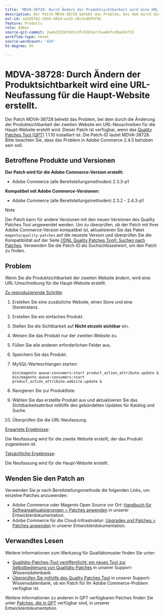 ```yaml
---
title: 'MDVA-38728: Durch Ändern der Produktsichtbarkeit wird eine URL-Neufassung für die Haupt-Website erstellt.'
description: Der Patch MDVA-38728 behebt das Problem, bei dem durch die Änderung der Produktsichtbarkeit der zweiten Website ein URL-Neuschreiben für die Haupt-Website erstellt wird. Dieser Patch ist verfügbar, wenn das [Quality Patches Tool (QPT)](/help/announcements/adobe-commerce-announcements/magento-quality-patches-released-new-tool-to-self-serve-quality-patches.md) 1.1.10 installiert ist. Die Patch-ID lautet MDVA-38728. Bitte beachten Sie, dass das Problem in Adobe Commerce 2.4.5 behoben sein soll.
exl-id: ad1d5f82-294d-485d-acd3-28c3cd0fbf56
feature: Products
role: Admin
source-git-commit: 2aeb2355b74d1cdfc62b5e7c5aa04fcd0a654733
workflow-type: tm+mt
source-wordcount: '454'
ht-degree: 0%

---
```


# MDVA-38728: Durch Ändern der Produktsichtbarkeit wird eine URL-Neufassung für die Haupt-Website erstellt.

Der Patch MDVA-38728 behebt das Problem, bei dem durch die Änderung der Produktsichtbarkeit der zweiten Website ein URL-Neuschreiben für die Haupt-Website erstellt wird. Dieser Patch ist verfügbar, wenn das [Quality Patches Tool (QPT)](/help/announcements/adobe-commerce-announcements/magento-quality-patches-released-new-tool-to-self-serve-quality-patches.md) 1.1.10 installiert ist. Die Patch-ID lautet MDVA-38728. Bitte beachten Sie, dass das Problem in Adobe Commerce 2.4.5 behoben sein soll.

## Betroffene Produkte und Versionen

**Der Patch wird für die Adobe Commerce-Version erstellt:**

* Adobe Commerce (alle Bereitstellungsmethoden) 2.3.3-p1

**Kompatibel mit Adobe Commerce-Versionen:**

* Adobe Commerce (alle Bereitstellungsmethoden) 2.3.2 - 2.4.3-p1

>[!NOTE]
>
>Der Patch kann für andere Versionen mit den neuen Versionen des Quality Patches Tool angewendet werden. Um zu überprüfen, ob der Patch mit Ihrer Adobe Commerce-Version kompatibel ist, aktualisieren Sie das Paket `magento/quality-patches` auf die neueste Version und überprüfen Sie die Kompatibilität auf der Seite [[!DNL Quality Patches Tool]: Suchen nach Patches](https://experienceleague.adobe.com/tools/commerce-quality-patches/index.html). Verwenden Sie die Patch-ID als Suchschlüsselwort, um den Patch zu finden.

## Problem

Wenn Sie die Produktsichtbarkeit der zweiten Website ändern, wird eine URL-Umschreibung für die Haupt-Website erstellt.

<u>Zu reproduzierende Schritte</u>:

1. Erstellen Sie eine zusätzliche Website, einen Store und eine Storeinstanz.
1. Erstellen Sie ein einfaches Produkt.
1. Stellen Sie die Sichtbarkeit auf **Nicht einzeln sichtbar** ein.
1. Weisen Sie das Produkt nur der zweiten Website zu.
1. Füllen Sie alle anderen erforderlichen Felder aus.
1. Speichern Sie das Produkt.
1. MySQL-Warteschlangen starten:

   ```mysql
   bin/magento queue:consumers:start product_action_attribute.update &
   bin/magento queue:consumers:start product_action_attribute.website.update &
   ```

1. Navigieren Sie zur Produktliste.
1. Wählen Sie das erstellte Produkt aus und aktualisieren Sie das Sichtbarkeitsattribut mithilfe des gebündelten Updates für Katalog und Suche.
1. Überprüfen Sie die URL-Neufassung.

<u>Erwartete Ergebnisse</u>:

Die Neufassung wird für die zweite Website erstellt, der das Produkt zugewiesen ist.

<u>Tatsächliche Ergebnisse</u>:

Die Neufassung wird für die Haupt-Website erstellt.

## Wenden Sie den Patch an

Verwenden Sie je nach Bereitstellungsmethode die folgenden Links, um einzelne Patches anzuwenden:

* Adobe Commerce oder Magento Open Source vor Ort: [Handbuch für Softwareaktualisierungen > Patches anwenden](https://experienceleague.adobe.com/en/docs/commerce-operations/tools/quality-patches-tool/usage) in unserer Entwicklerdokumentation.
* Adobe Commerce für die Cloud-Infrastruktur: [Upgrades und Patches > Patches anwenden](https://experienceleague.adobe.com/en/docs/commerce-cloud-service/user-guide/develop/upgrade/apply-patches) in unserer Entwicklerdokumentation.

## Verwandtes Lesen

Weitere Informationen zum Werkzeug für Qualitätsmuster finden Sie unter:

* [Qualitäts-Patches-Tool veröffentlicht: ein neues Tool zur Selbstbedienung von Qualitäts-Patches](/help/announcements/adobe-commerce-announcements/magento-quality-patches-released-new-tool-to-self-serve-quality-patches.md) in unserer Support-Wissensdatenbank.
* [Überprüfen Sie mithilfe des Quality Patches Tool](/help/support-tools/patches-available-in-qpt-tool/check-patch-for-magento-issue-with-magento-quality-patches.md) in unserer Support-Wissensdatenbank, ob ein Patch für Ihr Adobe Commerce-Problem verfügbar ist.

Weitere Informationen zu anderen in QPT verfügbaren Patches finden Sie unter [Patches, die in QPT](https://experienceleague.adobe.com/tools/commerce-quality-patches/index.html) verfügbar sind, in unserer Entwicklerdokumentation.
